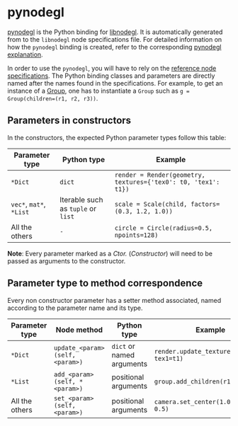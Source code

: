 pynodegl
========

[pynodegl][pynodegl] is the Python binding for [libnodegl][libnodegl]. It is
automatically generated from to the `libnodegl` node specifications file.  For
detailed information on how the `pynodegl` binding is created, refer to the
corresponding [pynodegl explanation][expl-pynodegl].

In order to use the `pynodegl`, you will have to rely on the [reference node
specifications][ref-libnodegl]. The Python binding classes and parameters are
directly named after the names found in the specifications. For example, to get
an instance of a [Group][ref-libnodegl-group], one has to instantiate a `Group`
such as `g = Group(children=(r1, r2, r3))`.

## Parameters in constructors

In the constructors, the expected Python parameter types follow this table:

Parameter type          | Python type                         | Example
----------------------- | ----------------------------------- | ------------
`*Dict`                 | `dict`                              | `render = Render(geometry, textures={'tex0': t0, 'tex1': t1})`
`vec*`, `mat*`, `*List` | Iterable such as `tuple` or `list`  | `scale = Scale(child, factors=(0.3, 1.2, 1.0))`
All the others          | `-`                                 | `circle = Circle(radius=0.5, npoints=128)`

**Note**: Every parameter marked as a *Ctor.* (*Constructor*) will need to be
passed as arguments to the constructor.

## Parameter type to method correspondence

Every non constructor parameter has a setter method associated, named according
to the parameter name and its type.

Parameter type | Node method                      | Python <param> type        | Example
-------------- | -------------------------------- | -------------------------- | --------
`*Dict`        | `update_<param>(self, <param>)`  | `dict` or named arguments  | `render.update_textures(tex0=t0, tex1=t1)`
`*List`        | `add_<param>(self, *<param>)`    | positional arguments       | `group.add_children(r1, r2, r3)`
All the others | `set_<param>(self, <param>)`     | positional arguments       | `camera.set_center(1.0, -1.0, 0.5)`

[pynodegl]: /pynodegl
[libnodegl]: /libnodegl
[expl-pynodegl]: /doc/expl/pynodegl.md
[ref-libnodegl]: /libnodegl/doc/libnodegl.md
[ref-libnodegl-group]: /libnodegl/doc/libnodegl.md#group
